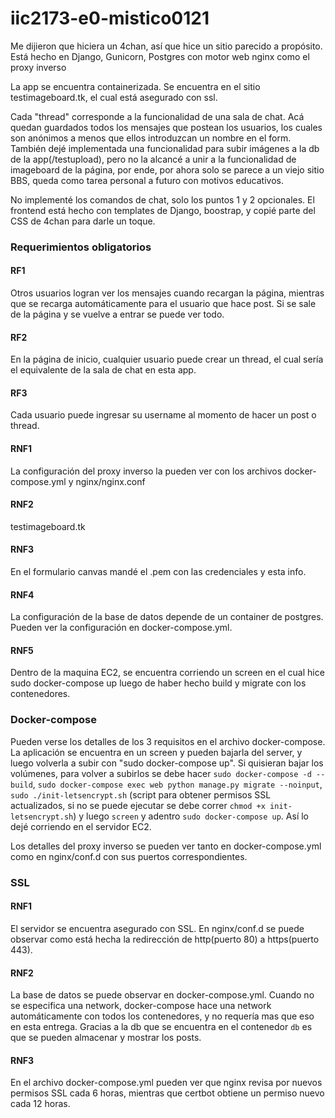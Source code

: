 # iic2173-e0-mistico0121

Me dijieron que hiciera un 4chan, así que hice un sitio parecido a propósito. Está hecho en Django, Gunicorn, Postgres con motor web nginx como el proxy inverso

La app se encuentra containerizada. Se encuentra en el sitio testimageboard.tk, el cual está asegurado con ssl.

Cada "thread" corresponde a la funcionalidad de una sala de chat. Acá quedan guardados todos los mensajes que postean los usuarios, los cuales son anónimos a menos que ellos introduzcan un nombre en el form. También dejé implementada una funcionalidad para subir imágenes a la db de la app(/testupload), pero no la alcancé a unir a la funcionalidad de imageboard de la página, por ende, por ahora solo se parece a un viejo sitio BBS, queda como tarea personal a futuro con motivos educativos. 

No implementé los comandos de chat, solo los puntos 1 y 2 opcionales.
El frontend está hecho con templates de Django, boostrap, y copié parte del CSS de 4chan para darle un toque.

### Requerimientos obligatorios

#### RF1

Otros usuarios logran ver los mensajes cuando recargan la página, mientras que se recarga automáticamente para el usuario que hace post. Si se sale de la página y se vuelve a entrar se puede ver todo.

#### RF2

En la página de inicio, cualquier usuario puede crear un thread, el cual sería el equivalente de la sala de chat en esta app.

#### RF3

Cada usuario puede ingresar su username al momento de hacer un post o thread.

#### RNF1

La configuración del proxy inverso la pueden ver con los archivos docker-compose.yml y nginx/nginx.conf

#### RNF2

testimageboard.tk

#### RNF3

En el formulario canvas mandé el .pem con las credenciales y esta info.


#### RNF4

La configuración de la base de datos depende de un container de postgres. Pueden ver la configuración en docker-compose.yml.

#### RNF5

Dentro de la maquina EC2, se encuentra corriendo un screen en el cual hice sudo docker-compose up luego de haber hecho build y migrate con los contenedores.  


### Docker-compose

Pueden verse los detalles de los 3 requisitos en el archivo docker-compose. La aplicación se encuentra en un screen y pueden bajarla del server, y luego volverla a subir con "sudo docker-compose up". Si quisieran bajar los volúmenes, para volver a subirlos se debe hacer `sudo docker-compose -d --build`, `sudo docker-compose exec web python manage.py migrate --noinput`, `sudo ./init-letsencrypt.sh` (script para obtener permisos SSL actualizados, si no se puede ejecutar se debe correr `chmod +x init-letsencrypt.sh`) y luego `screen` y adentro `sudo docker-compose up`. Así lo dejé corriendo en el servidor EC2. 

Los detalles del proxy inverso se pueden ver tanto en docker-compose.yml como en nginx/conf.d con sus puertos correspondientes.

### SSL

#### RNF1

El servidor se encuentra asegurado con SSL. En nginx/conf.d se puede observar como está hecha la redirección de http(puerto 80) a https(puerto 443). 

#### RNF2

La base de datos se puede observar en docker-compose.yml. Cuando no se especifica una network, docker-compose hace una network automáticamente con todos los contenedores, y no requería mas que eso en esta entrega. Gracias a la db que se encuentra en el contenedor `db` es que se pueden almacenar y mostrar los posts.

#### RNF3
En el archivo docker-compose.yml pueden ver que nginx revisa por nuevos permisos SSL cada 6 horas, mientras que certbot obtiene un permiso nuevo cada 12 horas.

 
